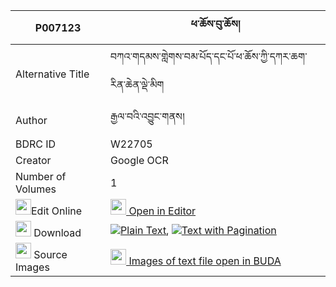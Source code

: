 |P007123|ཕ་ཆོས་བུ་ཆོས། 
| --- | --- 
|Alternative Title |བཀའ་གདམས་གླེགས་བམ་པོད་དང་པོ་ཕ་ཆོས་ཀྱི་དཀར་ཆག་རིན་ཆེན་ལྡེ་མིག
|Author| རྒྱལ་བའི་འབྱུང་གནས།
|BDRC ID | W22705
|Creator | Google OCR
|Number of Volumes| 1
|<img width="25" src="https://img.icons8.com/color/25/000000/edit-property.png">Edit Online| [<img width="25" src="https://avatars.githubusercontent.com/u/45091458?s=200&v=4"> Open in Editor](http://editor.openpecha.org/P007123)
|<img width="25" src="https://img.icons8.com/fluent/48/000000/download-2.png"/>  Download | [![](https://img.icons8.com/color/20/000000/txt.png)Plain Text](https://github.com/Openpecha/P007123/releases/download/v2/pacho_bucho_plain_P007123.zip), [![](https://img.icons8.com/color/20/000000/txt.png)Text with Pagination](https://github.com/Openpecha/P007123/releases/download/v2/pacho_bucho_pages_P007123.zip)
|<img width="25" src="https://img.icons8.com/plasticine/100/000000/pictures-folder.png"/>  Source Images | [<img width="25" src="https://library.bdrc.io/icons/BUDA-small.svg"> Images of text file open in BUDA](https://library.bdrc.io/show/bdr:W22705)